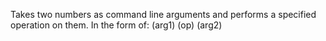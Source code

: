 Takes two numbers as command line arguments and performs a specified operation on them.
In the form of: (arg1) (op) (arg2)
